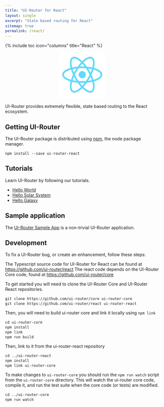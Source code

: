 ```yaml
---
title: "UI-Router for React"
layout: single
excerpt: "State based routing for React"
sitemap: true
permalink: /react/
---
```


{% include toc icon="columns" title="React" %}

<center>
<img src="/images/logos/react.png" width="150">
</center>

UI-Router provides extremely flexible, state based routing to the React ecosystem.

## Getting UI-Router

The UI-Router package is distributed using [npm](https://www.npmjs.com/), the node package manager.

```
npm install --save ui-router-react
```

## Tutorials

Learn UI-Router by following our tutorials.

- [Hello World](/tutorial/react/helloworld)
- [Hello Solar System](/tutorial/react/hellosolarsystem)
- [Hello Galaxy](/tutorial/react/hellogalaxy)

## Sample application

The [UI-Router Sample App](/resources/sampleapp) is a non-trivial UI-Router application.
 
## Development

To fix a UI-Router bug, or create an enhancement, follow these steps: 

The Typescript source code for UI-Router for React can be found at <https://github.com/ui-router/react>
The react code depends on the UI-Router Core code, found at <https://github.com/ui-router/core>

To get started you will need to clone the UI-Router Core and UI-Router React repositories.

```
git clone https://github.com/ui-router/core ui-router-core
git clone https://github.com/ui-router/react ui-router-react
```

Then, you will need to build ui-router core and link it locally using `npm link`

```
cd ui-router-core
npm install
npm link
npm run build
```

Then, link to it from the ui-router-react repository

```
cd ../ui-router-react
npm install
npm link ui-router-core
```

To make changes to `ui-router-core` you should run the `npm run watch` script from the `ui-router-core` directory.
This will watch the ui-router core code, compile it, and run the test suite when the core code (or tests) are modified.

```
cd ../ui-router-core
npm run watch
```

